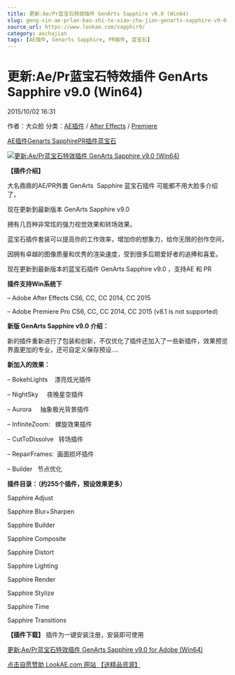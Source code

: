 ```yaml
---
title: 更新:Ae/Pr蓝宝石特效插件 GenArts Sapphire v9.0 (Win64)
slug: geng-xin-ae-prlan-bao-shi-te-xiao-cha-jian-genarts-sapphire-v9-0-win64
source_url: https://www.lookae.com/sapphir9/
category: aechajian
tags: [AE插件, Genarts Sapphire, PR插件, 蓝宝石]
---
```

# 更新:Ae/Pr蓝宝石特效插件 GenArts Sapphire v9.0 (Win64)

2015/10/02 16:31

作者：大众脸
分类：[AE插件](https://www.lookae.com/after-effects/aechajian/) / [After Effects](https://www.lookae.com/after-effects/) / [Premiere](https://www.lookae.com/qitarjcj/premierezy/)

[AE插件](https://www.lookae.com/tag/ae%e6%8f%92%e4%bb%b6/)[Genarts Sapphire](https://www.lookae.com/tag/genarts-sapphire/)[PR插件](https://www.lookae.com/tag/pr%e6%8f%92%e4%bb%b6/)[蓝宝石](https://www.lookae.com/tag/%e8%93%9d%e5%ae%9d%e7%9f%b3/)

[![更新:Ae/Pr蓝宝石特效插件 GenArts Sapphire v9.0 (Win64)](https://www.lookae.com/wp-content/uploads/2015/10/sapphir9.jpg "更新:Ae/Pr蓝宝石特效插件 GenArts Sapphire v9.0 (Win64)-LookAE.com")](https://www.lookae.com/wp-content/uploads/2015/10/sapphir9.jpg)

**【插件介绍】**

大名鼎鼎的AE/PR外置 GenArts  Sapphire 蓝宝石插件 可能都不用大脸多介绍了，

现在更新到最新版本 GenArts Sapphire v9.0

拥有几百种非常炫的强力视觉效果和转场效果。

蓝宝石插件套装可以提高你的工作效率，增加你的想象力，给你无限的创作空间，

因拥有卓越的图像质量和优秀的渲染速度，受到很多后期爱好者的追捧和喜爱。

现在更新到最新版本的蓝宝石插件 GenArts Sapphire v9.0 ，支持AE 和 PR

**插件支持Win系统下**

– Adobe After Effects CS6, CC, CC 2014, CC 2015

– Adobe Premiere Pro CS6, CC, CC 2014, CC 2015 (v8.1 is not supported)

**新版 GenArts Sapphire v9.0 介绍：**

新的插件重新进行了包装和创新，不仅优化了插件还加入了一些新插件，效果预览界面更加的专业，还可自定义保存预设….

**新加入的效果：**

– BokehLights    漂亮炫光插件

– NightSky     夜晚星空插件

– Aurora     抽象极光背景插件

– InfiniteZoom:   螺旋效果插件

– CutToDissolve   转场插件

– RepairFrames:  画面损坏插件

– Builder   节点优化

**插件目录：（约255个插件，预设效果更多）**

Sapphire Adjust

Sapphire Blur+Sharpen

Sapphire Builder

Sapphire Composite

Sapphire Distort

Sapphire Lighting

Sapphire Render

Sapphire Stylize

Sapphire Time

Sapphire Transitions

**【插件下载】** 插件为一键安装注册，安装即可使用

[更新:Ae/Pr蓝宝石特效插件 GenArts Sapphire v9.0 for Adobe (Win64)](https://www.400gb.com/file/121485371)

[点击自愿赞助 LookAE.com 网站 【送精品资源】](https://www.lookae.com/sponsor/)

